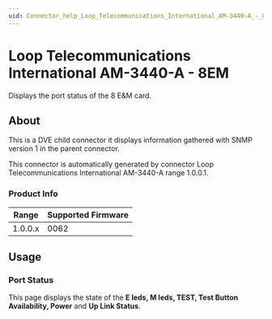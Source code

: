 ```yaml
---
uid: Connector_help_Loop_Telecommunications_International_AM-3440-A_-_8EM
---
```


# Loop Telecommunications International AM-3440-A - 8EM

Displays the port status of the 8 E&amp;M card.

## About

This is a DVE child connector it displays information gathered with SNMP version 1 in the parent connector.

This connector is automatically generated by connector Loop Telecommunications International AM-3440-A range 1.0.0.1.

### Product Info

| Range | Supported Firmware |
|-----------|------------------------|
| 1.0.0.x   | 0062                  |

## Usage

### Port Status

This page displays the state of the **E leds, M leds, TEST, Test Button Availability, Power** and **Up Link Status**.
